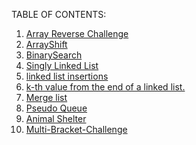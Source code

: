 TABLE OF CONTENTS:
1. <a href="./code401challenges/pages/challenge1.md">Array Reverse Challenge</a>
2. <a href="./code401challenges/pages/challenge2.md">ArrayShift</a>
3. <a href="./code401challenges/pages/challenge3.md">BinarySearch</a>
4. <a href="./code401challenges/pages/challenge4.md">Singly Linked List</a>
5. <a href="./code401challenges/pages/challenge5.md">linked list insertions</a>
6. <a href="./code401challenges/pages/challenge7.md">k-th value from the end of a linked list.</a>
7. <a href="./code401challenges/pages/challenge8.md">Merge list</a>
8. <a href="./code401challenges/pages/challenge11.md">Pseudo Queue</a>
9. <a href="./code401challenges/pages/challenge12.md">Animal Shelter</a>
10. <a href="./code401challenges/pages/challenge13.md">Multi-Bracket-Challenge</a>